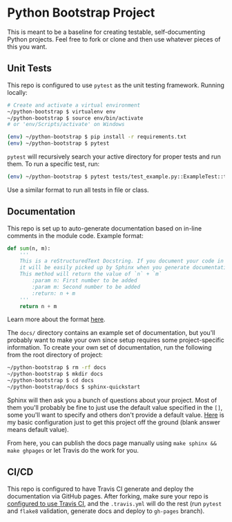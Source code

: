 # Python Bootstrap Project

This is meant to be a baseline for creating testable, self-documenting Python projects. Feel free to fork or clone and then use whatever pieces of this you want.

## Unit Tests

This repo is configured to use `pytest` as the unit testing framework. Running locally:

```bash
# Create and activate a virtual environment
~/python-bootstrap $ virtualenv env
~/python-bootstrap $ source env/bin/activate 
# or 'env/Scripts/activate' on Windows

(env) ~/python-bootstrap $ pip install -r requirements.txt
(env) ~/python-bootstrap $ pytest
```

`pytest` will recursively search your active directory for proper tests and run them. To run a specific test, run:
```bash
(env) ~/python-bootstrap $ pytest tests/test_example.py::ExampleTest::test_mock
```
Use a similar format to run all tests in file or class.

## Documentation

This repo is set up to auto-generate documentation based on in-line comments in the module code. Example format:

```python
def sum(n, m):
    '''
    This is a reStructuredText Docstring. If you document your code in this format,
    it will be easily picked up by Sphinx when you generate documentation.
    This method will return the value of `n` + `m`
        :param n: First number to be added
        :param m: Second number to be added
        :return: n + m
    '''
    return n + m
```

Learn more about the format [here](https://www.python.org/dev/peps/pep-0257/).

The `docs/` directory contains an example set of documentation, but you'll probably want to make your own since setup requires some project-specific information. To create your own set of documentation, run the following from the root directory of project:

```bash
~/python-bootstrap $ rm -rf docs
~/python-bootstrap $ mkdir docs
~/python-bootstrap $ cd docs
~/python-bootstrap/docs $ sphinx-quickstart
```
Sphinx will then ask you a bunch of questions about your project. Most of them you'll probably be fine to just use the default value specified in the `[]`, some you'll want to specify and others don't provide a default value. [Here](markdown/sphinx.md) is my basic configuration just to get this project off the ground (blank answer means default value).

From here, you can publish the docs page manually using `make sphinx && make ghpages` or let Travis do the work for you.

## CI/CD

This repo is configured to have Travis CI generate and deploy the documentation via GitHub pages. After forking, make sure your repo is [configured to use Travis CI](https://github.com/apps/travis-ci/installations/new), and the `.travis.yml` will do the rest (run `pytest` and `flake8` validation, generate docs and deploy to `gh-pages` branch). 